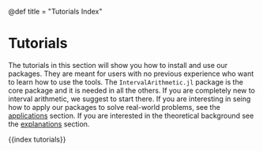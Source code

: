 @def title = "Tutorials Index"

# Tutorials

The tutorials in this section will show you how to install and use our packages. They are meant for users with no previous experience who want to learn how to use the tools. The `IntervalArithmetic.jl` package is the core package and it is needed in all the others. If you are completely new to interval arithmetic, we suggest to start there. If you are interesting in seing how to apply our packages to solve real-world problems, see the [applications](/pages/howTo/) section. If you are interested in the theoretical background see the [explanations](/pages/explanations/) section.

{{index tutorials}}